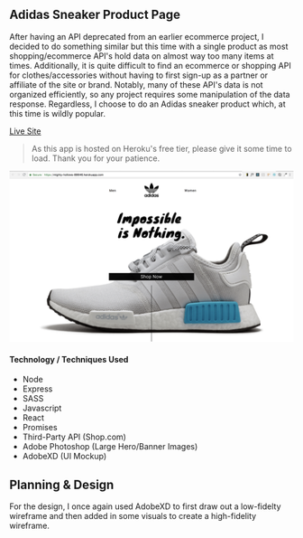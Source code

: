 ## Adidas Sneaker Product Page
After having an API deprecated from an earlier ecommerce project, I decided to do something similar but this time with a single product as most shopping/ecommerce API's hold data on almost way too many items at times. Additionally, it is quite difficult to find an ecommerce or shopping API for clothes/accessories without having to first sign-up as a partner or affiliate of the site or brand. Notably, many of these API's data is not organized efficiently, so any project requires some manipulation of the data response. Regardless, I choose to do an Adidas sneaker product which, at this time is wildly popular.

[Live Site](https://mighty-hollows-88646.herokuapp.com/)
> As this app is hosted on Heroku's free tier, please give it some time to load. Thank you for your patience.

![alt text](https://github.com/RajisteB/AdidasApp/blob/master/client/src/images/Adidas-SC.png)




#### Technology / Techniques Used
* Node
* Express
* SASS
* Javascript
* React
* Promises
* Third-Party API (Shop.com)
* Adobe Photoshop (Large Hero/Banner Images)
* AdobeXD (UI Mockup)

## Planning & Design
For the design, I once again used AdobeXD to first draw out a low-fidelty wireframe and then added in some visuals to create a high-fidelity wireframe. 


